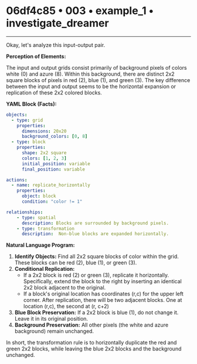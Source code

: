 # 06df4c85 • 003 • example_1 • investigate_dreamer

---
Okay, let's analyze this input-output pair.

**Perception of Elements:**

The input and output grids consist primarily of background pixels of colors white (0) and azure (8).  Within this background, there are distinct 2x2 square blocks of pixels in red (2), blue (1), and green (3).  The key difference between the input and output seems to be the horizontal expansion or replication of these 2x2 colored blocks.

**YAML Block (Facts):**



```yaml
objects:
  - type: grid
    properties:
      dimensions: 20x20
      background_colors: [0, 8]
  - type: block
    properties:
      shape: 2x2 square
      colors: [1, 2, 3]
      initial_position: variable
      final_position: variable

actions:
  - name: replicate_horizontally
    properties:
      object: block
      condition: "color != 1"

relationships:
    - type: spatial
      description: Blocks are surrounded by background pixels.
    - type: transformation
      description:  Non-blue blocks are expanded horizontally.
```



**Natural Language Program:**

1. **Identify Objects:** Find all 2x2 square blocks of color within the grid. These blocks can be red (2), blue (1), or green (3).
2. **Conditional Replication:**
   - If a 2x2 block is red (2) or green (3), replicate it horizontally. Specifically, extend the block to the right by inserting an identical 2x2 block adjacent to the original.
    - If a block's original location has coordinates (r,c) for the upper left corner. After replication, there will be two adjacent blocks. One at location (r,c), the second at (r, c+2)
3. **Blue Block Preservation:** If a 2x2 block is blue (1), do not change it.  Leave it in its original position.
4. **Background Preservation:** All other pixels (the white and azure background) remain unchanged.

In short, the transformation rule is to horizontally duplicate the red and green 2x2 blocks, while leaving the blue 2x2 blocks and the background unchanged.

